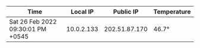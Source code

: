 | Time     | Local IP | Public IP | Temperature |
| ----------- | ----------- | ----------- | ----------- |
| Sat 26 Feb 2022 09:30:01 PM +0545      | 10.0.2.133     | 202.51.87.170  | 46.7° |
